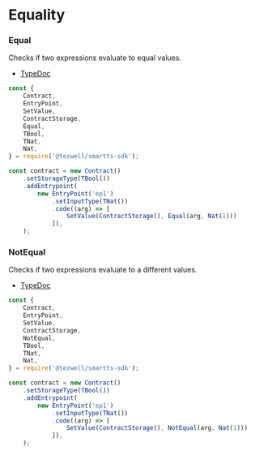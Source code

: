 # Equality

### Equal

Checks if two expressions evaluate to equal values.

- [TypeDoc](https://romarq.github.io/smartts-sdk/api/modules/expression.html#Equal-1)

```ts
const {
    Contract,
    EntryPoint,
    SetValue,
    ContractStorage,
    Equal,
    TBool,
    TNat,
    Nat,
} = require('@tezwell/smartts-sdk');

const contract = new Contract()
    .setStorageType(TBool())
    .addEntrypoint(
        new EntryPoint('ep1')
            .setInputType(TNat())
            .code((arg) => [
                SetValue(ContractStorage(), Equal(arg, Nat(1)))
            ]),
    );
```

### NotEqual

Checks if two expressions evaluate to a different values.

- [TypeDoc](https://romarq.github.io/smartts-sdk/api/modules/expression.html#Equal-1)

```ts
const {
    Contract,
    EntryPoint,
    SetValue,
    ContractStorage,
    NotEqual,
    TBool,
    TNat,
    Nat,
} = require('@tezwell/smartts-sdk');

const contract = new Contract()
    .setStorageType(TBool())
    .addEntrypoint(
        new EntryPoint('ep1')
            .setInputType(TNat())
            .code((arg) => [
                SetValue(ContractStorage(), NotEqual(arg, Nat(1)))
            ]),
    );
```
